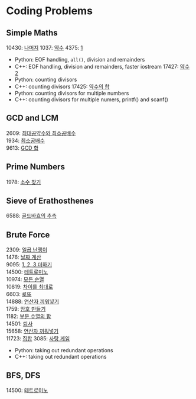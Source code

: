 # Coding Problems

## Simple Maths
10430: [나머지](https://www.acmicpc.net/problem/10430)
1037: [약수](https://www.acmicpc.net/problem/1037)
4375: [1](https://www.scmicpc.net/problem/4375)
 - Python: EOF handling, `all()`, division and remainders
 - C++: EOF handling, division and remainders, faster iostream
17427: [약수2](https://www.scmicpc.net/problem/17427)
 - Python: counting divisors
 - C++: counting divisors
17425: [약수의 합](https://www.scmicpc.net/problem/17425)
 - Python: counting divisors for multiple numbers
 - C++: counting divisors for multiple numers, printf() and scanf()

## GCD and LCM
2609: [최대공약수와 최소공배수](https://www.acmicpc.net/problem/2609)  
1934: [최소공배수](https://www.acmicpc.net/problem/1934)  
9613: [GCD 합](https://www.acmicpc.net/problem/9613)  

## Prime Numbers
1978: [소수 찾기](https://www.acmicpc.net/problem/1978)

## Sieve of Erathosthenes
6588: [골드바흐의 추측](https://www.acmicpc.net/problem/6588)

## Brute Force
2309: [일곱 난쟁이](https://www.acmicpc.net/problem/2309)  
1476: [날짜 계산](https://www.acmicpc.net/problem/1476)  
9095: [1, 2, 3 더하기](https://www.acmicpc.net/problem/9095)  
14500: [테트로미노](https://www.acmicpc.net/problem/14500)  
10974: [모든 순열](https://www.acmicpc.net/problem/10974)  
10819: [차이를 최대로](https://www.acmicpc.net/problem/10819)  
6603: [로또](https://www.acmicpc.net/problem/6603)  
14888: [연산자 끼워넣기](https://www.acmicpc.net/problem/14888)  
1759: [암호 만들기](https://www.acmicpc.net/problem/1759)  
1182: [부분 수열의 합](https://www.acmicpc.net/problem/1182)  
14501: [퇴사](https://www.acmicpc.net/problem/14501)  
15658: [연산자 끼워넣기](https://www.acmicpc.net/problem/15658)  
11723: [집합](https://www.acmicpc.net/problem/11723)
3085: [사탕 게임](https://www.acmicpc.net/problem/3085)
 - Python: taking out redundant operations
 - C++: taking out redundant operations

## BFS, DFS
14500: [테트로미노](https://www.acmicpc.net/problem/14500)

